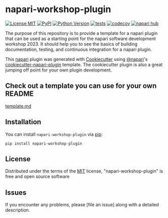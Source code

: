 # napari-workshop-plugin

[![License MIT](https://img.shields.io/pypi/l/napari-workshop-plugin.svg?color=green)](https://github.com/MetaCell/napari-workshop-plugin/raw/main/LICENSE)
[![PyPI](https://img.shields.io/pypi/v/napari-workshop-plugin.svg?color=green)](https://pypi.org/project/napari-workshop-plugin)
[![Python Version](https://img.shields.io/pypi/pyversions/napari-workshop-plugin.svg?color=green)](https://python.org)
[![tests](https://github.com/seankmartin/napari-software-development-workshop/actions/workflows/test.yml/badge.svg)](https://github.com/seankmartin/napari-software-development-workshop/actions)
[![codecov](https://codecov.io/gh/seankmartin/napari-software-development-workshop/branch/main/graph/badge.svg)](https://codecov.io/gh/seankmartin/napari-software-development-workshop)
[![napari hub](https://img.shields.io/endpoint?url=https://api.napari-hub.org/shields/napari-workshop-plugin)](https://napari-hub.org/plugins/napari-workshop-plugin)

The purpose of this repository is to provide a template for a napari plugin that can be used as a starting point for the napari software development workshop 2023.
It should help you to see the basics of building documentation, testing, and continuous integration for a napari plugin.

This [napari] plugin was generated with [Cookiecutter] using [@napari]'s [cookiecutter-napari-plugin] template.
The cookiecutter plugin is also a great jumping off point for your own plugin development.

## Check out a template you can use for your own README

[template.md](template.md)

<!--
Don't miss the full getting started guide to set up your new package:
https://github.com/napari/cookiecutter-napari-plugin#getting-started

and review the napari docs for plugin developers:
https://napari.org/stable/plugins/index.html
-->

## Installation

You can install `napari-workshop-plugin` via [pip]:

    pip install napari-workshop-plugin

## License

Distributed under the terms of the [MIT] license,
"napari-workshop-plugin" is free and open source software

## Issues

If you encounter any problems, please [file an issue] along with a detailed description.

[napari]: https://github.com/napari/napari
[Cookiecutter]: https://github.com/audreyr/cookiecutter
[@napari]: https://github.com/napari
[MIT]: http://opensource.org/licenses/MIT
[cookiecutter-napari-plugin]: https://github.com/napari/cookiecutter-napari-plugin
[pip]: https://pypi.org/project/pip/
